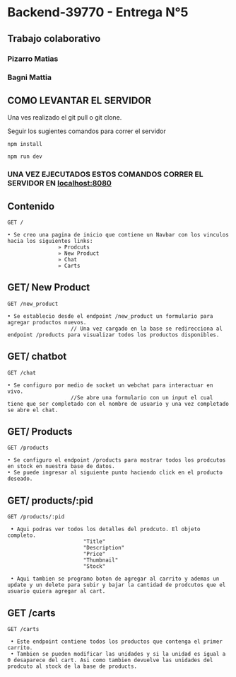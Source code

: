 # Backend-39770 - Entrega N°5

## Trabajo colaborativo
### Pizarro Matias  
### Bagni Mattia

## COMO LEVANTAR EL SERVIDOR

Una ves realizado el git pull o git clone. 

Seguir los sugientes comandos para correr el servidor

```
npm install

npm run dev

```
### UNA VEZ EJECUTADOS ESTOS COMANDOS CORRER EL SERVIDOR EN  [localhost:8080](localhost:8080) 


## Contenido 

```
GET /       

• Se creo una pagina de inicio que contiene un Navbar con los vinculos hacia los siguientes links:
                » Prodcuts
                » New Product
                » Chat
                » Carts

```

## GET/ New Product

```
GET /new_product 

• Se establecio desde el endpoint /new_product un formulario para agregar productos nuevos.
                    // Una vez cargado en la base se redirecciona al endpoint /products para visualizar todos los productos disponibles.

```

## GET/ chatbot

```
GET /chat         

• Se configuro por medio de socket un webchat para interactuar en vivo.
                    //Se abre una formulario con un input el cual tiene que ser completado con el nombre de usuario y una vez completado se abre el chat.

```

## GET/ Products

```
GET /products     

• Se configuro el endpoint /products para mostrar todos los prodcutos en stock en nuestra base de datos.
• Se puede ingresar al siguiente punto haciendo click en el producto deseado.

```

## GET/ products/:pid

```
GET /products/:pid   

 • Aqui podras ver todos los detalles del prodcuto. El objeto completo.
                        "Title"
                        "Description"
                        "Price"
                        "Thumbnail"
                        "Stock"

 • Aqui tambien se programo boton de agregar al carrito y ademas un update y un delete para subir y bajar la cantidad de prodcutos que el usuario quiera agregar al cart.

```

## GET /carts

```
GET /carts              

 • Este endpoint contiene todos los productos que contenga el primer carrito.
 • Tambien se pueden modificar las unidades y si la unidad es igual a 0 desaparece del cart. Asi como tambien devuelve las unidades del prodcuto al stock de la base de products.

```